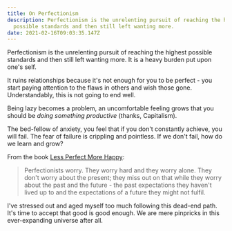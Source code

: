 ```yaml
---
title: On Perfectionism
description: Perfectionism is the unrelenting pursuit of reaching the highest
  possible standards and then still left wanting more.
date: 2021-02-16T09:03:35.147Z
---
```

Perfectionism is the unrelenting pursuit of reaching the highest possible standards and then still left wanting more.  It is a heavy burden put upon one's self.  

It ruins relationships because it's not enough for you to be perfect - you start paying attention to the flaws in others and wish those gone.  Understandably, this is not going to end well.

Being lazy becomes a problem, an uncomfortable feeling grows that you should be *doing something productive* (thanks, Capitalism).

The bed-fellow of anxiety, you feel that if you don't constantly achieve, you will fail.  The fear of failure is crippling and pointless.  If we don't fail, how do we learn and grow?

From the book [Less Perfect More Happy](https://smile.amazon.co.uk/Less-Perfect-More-Happy-Chris/dp/0957612370):

> Perfectionists worry.  They worry hard and they worry alone.  They don't worry about the present; they miss out on that while they worry about the past and the future - the past expectations they haven't lived up to and the expectations of a future they might not fulfil.

I've stressed out and aged myself too much following this dead-end path.  It's time to accept that good is good enough.  We are mere pinpricks in this ever-expanding universe after all.